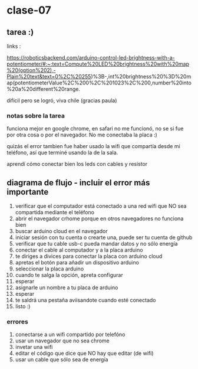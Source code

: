 # clase-07

## tarea :)
 links :

 https://roboticsbackend.com/arduino-control-led-brightness-with-a-potentiometer/#:~:text=Compute%20LED%20brightness%20with%20map%20(option%202),-Plain%20text&text=0%2C%20255)%3B-,int%20brightness%20%3D%20map(potentiometerValue%2C%200%2C%201023%2C%200,number%20into%20a%20different%20range.

 difícil pero se logró, viva chile (gracias paula)

 ### notas sobre la tarea

 funciona mejor en google chrome, en safari no me funcionó, no se si fue por otra cosa o por el navegador. No me conectaba la placa :)

 quizás el error tambien fue haber usado la wifi que compartía desde mi teléfono, así que terminé usando la de la sala.

 aprendí cómo conectar bien los leds con cables y resistor

 ## diagrama de flujo - incluir el error más importante

1. verificar que el computador está conectado a una red wifi que NO sea compartida mediante el teléfono
2. abrir el navegador crhome porque en otros navegadores no funciona bien
3. buscar arduino cloud en el navegador
4. iniciar sesión con tu cuenta o crearte una, puede ser tu cuenta de github
5. verificar que tu cable usb-c pueda mandar datos y no sólo energía
6. conectar el cable al computador y a la placa arduino
7. te diriges a divices para conectar la placa con arduino cloud
8. apretas el botón para añadir un dispositivo arduino 
9. seleccionar la placa arduino
10. cuando te salga la opción, apreta configurar
11. esperar
12. asignarle un nombre a tu placa de arduino
13. esperar
14. te saldrá una pestaña aviisandote cuando esté conectado
15. listo :)

### errores

1. conectarse a un wifi compartido por telefóno
2. usar un navegador que no sea chrome
3. invetar una wifi
4. editar el código que dice que NO hay que editar (de wifi)
5. usar un cable que sólo sea de energía
   

 

